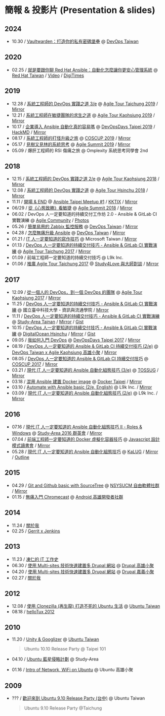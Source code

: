 # 簡報 & 投影片 (Presentation & slides)

## 2024

- 10.30 / [Vaultwarden：打造你的私有密碼堡壘](https://speakerdeck.com/chusiang/vaultwarden-build-your-private-password-fortress) @ [DevOps Taiwan](https://devops.kktix.cc/events/meetup-63)

## 2020

- 02.25 / [就是要跟你聊 Red Hat Ansible：自動化怎麼讓你更安心管理系統](https://speakerdeck.com/chusiang/we-want-to-talk-ansible-with-you-of-chusiang-part) @ [Red Hat Taiwan](https://www.digitimes.com.tw/seminar/RedHat_20200225/) / [Video](https://youtu.be/QOMg9f6gFOs) / [DigiTimes](https://www.digitimes.com.tw/eventplus/event.asp?id=056A90225&prodgroup=0)

## 2019

- 12.28 / [系統工程師的 DevOps 實踐之道 3/e](https://speakerdeck.com/chusiang/my-devops-tour-2-dot-3) @ [Agile Tour Taichung 2019](https://agilecommtw.kktix.cc/events/agiletourtaichung2019) / [Mirror](https://www.slideshare.net/freezejonny/my-devops-tour-23)
- 12.21 / [系統工程師在敏捷團隊的求生之道](https://speakerdeck.com/chusiang/the-system-engineer-in-agile-team) @ [Agile Tour Kaohsiung 2019](https://agilecommtw.kktix.cc/events/agiletourkaohsiung2019) / [Mirror](https://www.slideshare.net/freezejonny/the-system-engineer-in-agile-team)
- 10.17 / [企業導入 Ansible 自動化真的容易嗎](https://speakerdeck.com/chusiang/is-it-really-easy-for-companies-to-import-ansible-automation) @ [DevOpsDays Taipei 2019](https://devopsdays.tw) / [HackMD](https://hackmd.io/s4V0iNgRSRicxcy6MMUbcA) / [Mirror](https://www.slideshare.net/freezejonny/is-it-really-easy-for-companies-to-import-ansible-automation)
- 08.17 / [系統工程師的打怪升級之旅](https://speakerdeck.com/chusiang/my-devops-tour-0-dot-1) @ [COSCUP 2019](https://coscup.org/2019/programs/74c5eaa3-e026-4290-86aa-334653923c27/) / [Mirror](https://www.slideshare.net/freezejonny/my-devops-tour-01)
- 05.17 / [見樹又見林的系統思考](https://speakerdeck.com/chusiang/systems-thinking-the-forest-and-the-tree) @ [Agile Summit 2019](https://summit.ithome.com.tw/agile/) / [Mirror](https://www.slideshare.net/freezejonny/systems-thinking-the-forest-and-the-tree)
- 05.09 / 爆肝工程師的 RSI 傷痛之旅 @ Omplexity 系統思考同學會 2nd

## 2018

- 12.15 / [系統工程師的 DevOps 實踐之道 2/e](https://speakerdeck.com/chusiang/my-devops-tour-2-dot-1) @ [Agile Tour Kaohsiung 2018](https://agilekaohsiung.kktix.cc/events/agiletourkaohsiung2018) / [Mirror](https://www.slideshare.net/freezejonny/my-devops-tour-21)
- 12.08 / [系統工程師的 DevOps 實踐之道](https://speakerdeck.com/chusiang/my-devops-tour-2-dot-0) @ [Agile Tour Hsinchu 2018](https://agilecommtw.kktix.cc/events/agiletourhsinchu2018) / [Mirror](https://www.slideshare.net/freezejonny/my-devops-tour-20)
- 11.11 / [開場 & END](https://speakerdeck.com/chusiang/begin-and-end-of-ansible-taipei-meetup-1st) @ [Ansible Taipei Meetup #1](https://www.meetup.com/Ansible-Taipei/events/256005876/) / [KKTIX](https://devops.kktix.cc/events/ansible-taipei-1) / [Mirror](https://www.slideshare.net/freezejonny/begin-and-end-of-ansible-taipei-meetup-1st)
- 06/29 / [從《心態致勝》看敏捷](https://speakerdeck.com/chusiang/see-the-agile-from-mindset) @ [Agile Summit 2018](https://summit.ithome.com.tw/agile/2018/) / [Mirror](https://www.slideshare.net/freezejonny/see-the-agile-from-mindset)
- 06.02 / DevOps 人一定要知道的持續交付工作坊 2.0 - Ansible & GitLab CI 實戰演練 @ [Agile Community](https://agilecommtw.kktix.cc/events/devopsworkshop2) / [Photos](https://www.facebook.com/pg/AgileTourHsinchu/photos/?tab=album&album_id=2010625705866297)
- 05.26 / [簡單易用的 Zabbix 監控服務](https://speakerdeck.com/chusiang/zabbix-the-easy-to-use-monitoring-tools) @ [DevOps Taiwan](https://devops.kktix.cc/events/monitoring-tools) / [Mirror](https://www.slideshare.net/freezejonny/zabbix-the-easy-to-use-monitoring-tools)
- 04.28 / [怎麼無痛升級 Ansible](https://speakerdeck.com/chusiang/how-to-easy-upgrade-the-ansible) @ [DevOps Taiwan](https://kktix.com/events/meetup13-0428) / [Mirror](https://www.slideshare.net/freezejonny/how-to-easy-upgrade-the-ansible)
- 01.21 / [IT 人一定要知道的寫作技巧](https://speakerdeck.com/chusiang/writing-skills-for-information-technology) @ Microsoft Taiwan / [Mirror](https://www.slideshare.net/freezejonny/writing-skills-for-information-technology)
- 01.13 / [DevOps 人一定要知道的持續交付技巧 - Ansible & GitLab CI 實戰演練](https://speakerdeck.com/chusiang/continuous-delivery-workshop-with-ansible-x-gitlab-ci-5th) @ [Agile Tour Taichung 2017](https://www.accupass.com/event/1711280738178163006690) / [Mirror](https://www.slideshare.net/freezejonny/continuous-delivery-workshop-with-ansible-x-gitlab-ci-5th/freezejonny/continuous-delivery-workshop-with-ansible-x-gitlab-ci-5th)
- 01.09 / 前端工程師一定要知道的持續交付技巧 @ L9k Inc.
- 01.06 / [推廣 Agile Tour Taichung 2017](https://speakerdeck.com/chusiang/promo-the-agile-tour-taichung-2017) @ [Study4Love 與大師對談](https://study4-tw.kktix.cc/events/study4love2018) / [Mirror](https://www.slideshare.net/freezejonny/promo-the-agile-tour-taichung-2017/freezejonny/promo-the-agile-tour-taichung-2017)

## 2017

- 12.09 / [從一個人的 DevOps，到一個 DevOps 的團隊](https://speakerdeck.com/chusiang/my-devops-tour) @ [Agile Tour Kaohsiung 2017](https://www.accupass.com/event/1709111042501613360068) / [Mirror](https://www.slideshare.net/freezejonny/my-devops-tour-83671273/freezejonny/my-devops-tour-83671273)
- 11.25 / [DevOps 人一定要知道的持續交付技巧 - Ansible & GitLab CI 實戰演練](https://speakerdeck.com/chusiang/continuous-delivery-workshop-with-ansible-x-gitlab-ci-3rd) @ 國立臺中科技大學 - 資訊與流通學院 / [Mirror](https://www.slideshare.net/freezejonny/continuous-delivery-workshop-with-ansible-x-gitlab-ci-3rd-82780117)
- 11.11 / [DevOps 人一定要知道的持續交付技巧 - Ansible & GitLab CI 實戰演練](https://speakerdeck.com/chusiang/continuous-delivery-workshop-with-ansible-x-gitlab-ci-2nd-plus) @ [Study-Area Tainan](http://phorum.study-area.org/index.php/topic,72062.0.html) / [Mirror](https://www.slideshare.net/freezejonny/continuous-delivery-workshop-with-ansible-x-gitlab-ci-2nd-81917906) / [Gist](https://gist.github.com/chusiang/56843a737b8c3931c1736d6939a4e172)
- 10.15 / [DevOps 人一定要知道的持續交付技巧 - Ansible & GitLab CI 實戰演練](https://speakerdeck.com/chusiang/continuous-delivery-workshop-with-ansible-x-gitlab-ci) @ [DigitalOcean Hsinchu](https://www.meetup.com/DigitalOceanHsinchu/events/243518189/) / [Mirror](https://www.slideshare.net/freezejonny/continuous-delivery-workshop-with-ansible-x-gitlab-ci) / [Gist](https://gist.github.com/chusiang/56843a737b8c3931c1736d6939a4e172)
- 09.05 / [我如何入門 DevOps](https://speakerdeck.com/chusiang/how-do-i-get-started-the-devops) @ [DevOpsDays Taipei 2017](https://devopsdays.tw/) / [Mirror](https://www.slideshare.net/freezejonny/how-do-i-get-started-the-devops)
- 08.19 / [DevOps 人一定要知道的 Ansible & GitLab CI 持續交付技巧 (2/e)](https://speakerdeck.com/chusiang/continuous-delivery-with-ansible-x-gitlab-ci-2e) @ [DevOps Taiwan x Agile Kaohsiung 高雄小聚](https://devops.kktix.cc/events/meetup-kaohsiung-1) / [Mirror](https://www.slideshare.net/freezejonny/continuous-delivery-withansible-x-gitlab-ci-2e)
- 08.05 / [DevOps 人一定要知道的 Ansible & GitLab CI 持續交付技巧](https://speakerdeck.com/chusiang/continuous-delivery-with-ansible-x-gitlab-ci) @ [COSCUP 2017](http://coscup.org/2017/#/schedule) / [Mirror](https://www.slideshare.net/freezejonny/continuous-delivery-with-ansible-x-gitlab-ci)
- 03.21 / [現代 IT 人一定要知道的 Ansible 自動化組態技巧 \(3/e\)](https://speakerdeck.com/chusiang/automate-with-ansible-basic-3e) @ [TOSSUG](http://tossug.kktix.cc/events/b3ebffa1-363c69) / [Mirror](https://www.slideshare.net/freezejonny/automate-with-ansible-basic-3e)
- 03.18 / [混用 Ansible 建置 Docker image](https://speakerdeck.com/chusiang/the-mix-mode-of-ansible-and-docker) @ [Docker Taipei](https://www.meetup.com/Docker-Taipei/events/237978710/) / [Mirror](https://www.slideshare.net/freezejonny/ansible-docker-image)
- 03.10 / [Automate with Ansible basic (2/e, English)](https://speakerdeck.com/chusiang/automate-with-ansible-basic-2e-en) @ L9k Inc. / [Mirror](https://www.slideshare.net/freezejonny/automate-with-ansible-basic-2e-en)
- 03.09 / [現代 IT 人一定要知道的 Ansible 自動化組態技巧 (2/e)](https://speakerdeck.com/chusiang/automate-with-ansible-basic-2e-1) @ L9k Inc. / [Mirror](https://www.slideshare.net/freezejonny/automate-with-ansible-basic-2nd)

## 2016

- 07.16 / [現代 IT 人一定要知道的 Ansible 自動化組態技巧 Ⅱ - Roles & Windows](https://speakerdeck.com/chusiang/xian-dai-it-ren-ding-yao-zhi-dao-de-ansible-zi-dong-hua-zu-tai-ji-qiao-ii-roles-and-windows) @ [Study-Area 2016 群英會](http://studyarea.kktix.cc/events/c6457aff) / [Mirror](http://www.slideshare.net/freezejonny/it-ansible-64079747)
- 07.04 / [前端工程師一定要知道的 Docker 虛擬化容器技巧](https://speakerdeck.com/chusiang/qian-duan-gong-cheng-shi-ding-yao-zhi-dao-de-docker-xu-ni-hua-rong-qi-ji-qiao) @ [Javascript 設計模式讀書會](https://www.facebook.com/events/270434173308724/) / [Mirror](http://www.slideshare.net/freezejonny/docker-63701917)
- 05.28 / [現代 IT 人一定要知道的 Ansible 自動化組態技巧](https://speakerdeck.com/chusiang/xian-dai-it-ren-ding-yao-zhi-dao-de-ansible-zi-dong-hua-zu-tai-ji-qiao) @ [KaLUG](http://kalug.kktix.cc/events/84f75129) / [Mirror](http://www.slideshare.net/freezejonny/it-ansible) / [Outline](https://gist.github.com/chusiang/60918f8f400c3f82944c86b924553b27)

## 2015

- 04.29 / [Git and Github basic with SourceTree](https://speakerdeck.com/chusiang/git-and-github-basic-with-sourcetree) @ [NSYSUCM 自由軟體社群](https://www.facebook.com/events/1417995725171168/) / [Mirror](http://www.slideshare.net/freezejonny/git-and-github-basic-with-sourcetree)
- 01.15 / [無痛入門 Chromecast](http://www.slideshare.net/freezejonny/2015-0115chromecast-43577698) @ [Android 高雄開發者社群](http://akdg.kktix.cc/events/akdg8-no9?locale=en)

## 2014

- 11.24 / [關於我](http://rvl.drx.tw/2014-11-24-about-me.html)
- 02.25 / [Gerrit x Jenkins](http://rvl.drx.tw/2014-02-25-gerrit-x-jenkins.html#/)

## 2013

- 11.23 / [凍仁的 IT 工作史](http://rvl.drx.tw/2013-11-23-my-it-history.html#/)
- 06.30 / [使用 Multi-sites 技術快速建置多 Drupal 網站](http://rvl.drx.tw/2013-06-30-d7-multi-site.html#/) @ [Drupal 高雄小聚](https://drupaltaiwan.org/forum/20130528/7429)
- 04.20 / [使用 Multi-sites 技術快速建置多 Drupal 網站](http://chusiang.github.io/impress.js/2013-04-20-d7-multi-site.html#/bored) @ [Drupal 嘉義小聚](https://drupaltaiwan.org/forum/20130528/7428)
- 02.27 / [關於我](http://chusiang.github.io/impress.js/2013-02-27-about-me.html#/bored)

## 2012

- 12.08 / [使用 Clonezilla (再生龍) 打造不死的 Ubuntu 生活](http://chusiang.github.io/impress.js/2012-12-08-clonezilla.html#/bored) @ [Ubuntu Taiwan](http://ubuntu-tw.kktix.cc/events/urptw1210kh)
- 08.18 / [helloTux 2012](http://www.slideshare.net/freezejonny/hellotux-coscup-2012)

## 2010

- 11.20 / [Unity & Googlizer](http://www.slideshare.net/freezejonny/ubuntureleaseparty) @ [Ubuntu Taiwan](https://docs.google.com/document/d/1J4oGJYS3WQEovB3qHEAcVScyx_dAwSfBEcCeT9yVJ94/edit?hl=zh_TW#)

    > Ubuntu 10.10 Release Party @ Taipei 101

- 04.10 / [Ubuntu 藍星侵略計劃](http://www.slideshare.net/freezejonny/990414ubuntubluestar) @ Study-Area
- 01.16 / [Intro of Network, WiFi on Ubuntu](http://www.slideshare.net/freezejonny/ubutwkh2-internet) @ Ubuntu 高雄小聚

## 2009

- ??? / [歡迎來到 Ubuntu 9.10 Release Party (台中)](http://www.slideshare.net/freezejonny/ubuntu-904-release) @ Ubuntu Taiwan

    > Ubuntu 9.10 Release Party @Taichung
